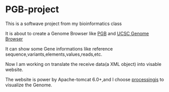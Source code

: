 # PGB-project

This is a softwave project from my bioinformatics class

It is about to create a Genome Browser like [PGB](http://www.pgbrowser.org/browser.html?Chr=chr21&Start=33021623&End=33051544) and [UCSC Genome Browser](http://genome.ucsc.edu/cgi-bin/hgTracks?db=hg19&position=chr21%3A30980741-31441620&hgsid=435234935_YQE4uBW1KitHvaWbcGKWgCWWaU6d)

It can show some Gene informations like reference sequence,variants,elements,values,reads,etc.

Now I am working on translate the receive data(a XML object) into visable website.

The website is power by Apache-tomcat 6.0+,and I choose [processingjs](http://processingjs.org/) to visualize the Genome.
